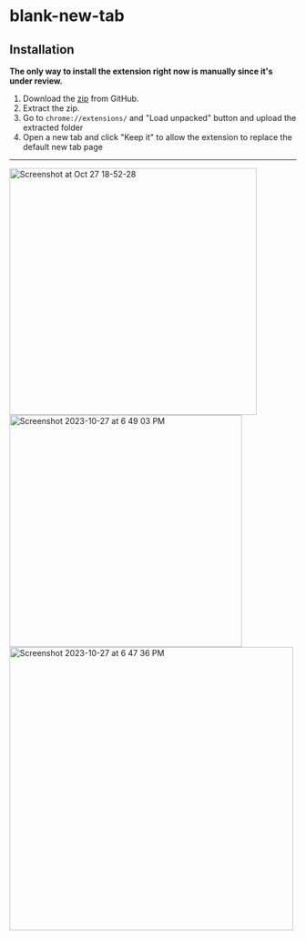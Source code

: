 # blank-new-tab

## Installation

**The only way to install the extension right now is manually since it's under review.**

1. Download the [zip](https://github.com/shreshthmohan/blank-new-tab/archive/refs/heads/main.zip) from GitHub.
2. Extract the zip. 
3. Go to `chrome://extensions/` and "Load unpacked" button and upload the extracted folder
4. Open a new tab and click "Keep it" to allow the extension to replace the default new tab page

---


<img width="434" alt="Screenshot at Oct 27 18-52-28" src="https://github.com/shreshthmohan/blank-new-tab/assets/5955802/bb0acf48-f4ad-425d-a3d3-63b9966bb4b3">

<img width="408" alt="Screenshot 2023-10-27 at 6 49 03 PM" src="https://github.com/shreshthmohan/blank-new-tab/assets/5955802/d5e00810-65ae-4143-a247-3b58609e2128">
<img width="498" alt="Screenshot 2023-10-27 at 6 47 36 PM" src="https://github.com/shreshthmohan/blank-new-tab/assets/5955802/8484acc7-a789-4cff-b07d-d33970aa2fbd">

